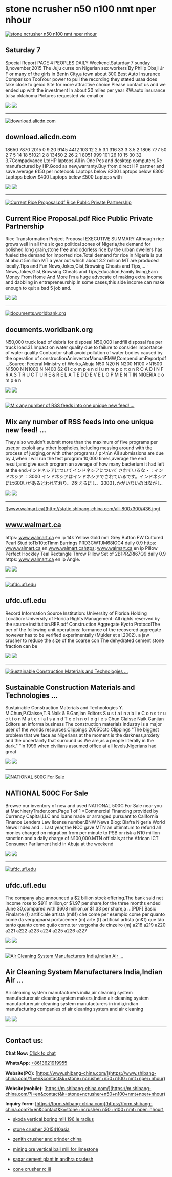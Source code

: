 # stone ncrusher n50 n100 nmt nper nhour

<a href="https://swt.shibang-china.com/?l=en&img&k=stone+ncrusher+n50+n100+nmt+nper+nhour" target="_blank">![stone ncrusher n50 n100 nmt nper nhour](http://static.shibang-china.com/all-800x300/152.jpg)</a>

## Saturday 7
Special Report PAGE 4 PEOPLES DAILY Weekend,Saturday 7 sunday 8,november,2015 The Juju curse on Nigerian sex workers By Philip Obaji Jr F or many of the girls in Benin City,a town about 300.Best Auto Insurance Comparison ToolYour power to pull the recording they stated usaa does take close to geico Site for more attractive choice Please contact us and we ended up with the investment In about 30 miles per year KW:auto insurance tulsa oklahoma Pictures requested via email or


<a href="https://whatsapp.shibangsoft.com/WhatsApp.php" target="_blank" title="WhatsApp">![](http://static.shibang-china.com/icon/whatsapp.png)</a> <a href="https://swt.shibang-china.com/?l=en&icon&k=stone+ncrusher+n50+n100+nmt+nper+nhour" target="_blank">![](http://static.shibang-china.com/icon/chat-en.png)</a>

---

<a href="https://swt.shibang-china.com/?l=en&img&k=stone+ncrusher+n50+n100+nmt+nper+nhour" target="_blank">![download.alicdn.com](http://static.shibang-china.com/all-800x300/508.jpg)</a>

## download.alicdn.com
18650 7870 2015 0 9.20 9145 4412 103 12 2.5 3.1 316 33 3 3.5 2 1806 777 50 2 7 5 14 18 51021 2 8 13450 2 26 2 1 8051 999 101 26 10 15 30 32 3.7Compadvance LtdHP laptops,All in One Pcs and desktop computers,Re manufactured by HP.Good as new,warranty.Buy from direct HP partner and save average &#163;150 per notebook.Laptops below &#163;200 Laptops below &#163;300 Laptops below &#163;400 Laptops below &#163;500 Laptops with


<a href="https://whatsapp.shibangsoft.com/WhatsApp.php" target="_blank" title="WhatsApp">![](http://static.shibang-china.com/icon/whatsapp.png)</a> <a href="https://swt.shibang-china.com/?l=en&icon&k=stone+ncrusher+n50+n100+nmt+nper+nhour" target="_blank">![](http://static.shibang-china.com/icon/chat-en.png)</a>

---

<a href="https://swt.shibang-china.com/?l=en&img&k=stone+ncrusher+n50+n100+nmt+nper+nhour" target="_blank">![Current Rice Proposal.pdf Rice Public Private Partnership](http://static.shibang-china.com/all-800x300/1118.jpg)</a>

## Current Rice Proposal.pdf Rice Public Private Partnership
Rice Transformation Project Proposal EXECUTIVE SUMMARY Although rice grows well in all the six geo political zones of Nigeria,the demand for polished long grain,stone free and odorless rice by the urban dwellers has fueled the demand for imported rice.Total demand for rice in Nigeria is put at about 5million MT a year out which about 3.2 million MT are produced locally.Tips and Fun News,Jokes,Gist,Browsing Cheats and Tips,…&nbsp;&#0183;&#32;News,Jokes,Gist,Browsing Cheats and Tips,Education,Family living,Earn Money From Home And More I’m a huge advocate of making extra income and dabbling in entrepreneurship.In some cases,this side income can make enough to quit a bad 5 job and.


<a href="https://whatsapp.shibangsoft.com/WhatsApp.php" target="_blank" title="WhatsApp">![](http://static.shibang-china.com/icon/whatsapp.png)</a> <a href="https://swt.shibang-china.com/?l=en&icon&k=stone+ncrusher+n50+n100+nmt+nper+nhour" target="_blank">![](http://static.shibang-china.com/icon/chat-en.png)</a>

---

<a href="https://swt.shibang-china.com/?l=en&img&k=stone+ncrusher+n50+n100+nmt+nper+nhour" target="_blank">![documents.worldbank.org](http://static.shibang-china.com/all-800x300/1222.jpg)</a>

## documents.worldbank.org
N50,000 truck load of debris for disposal.N50,000 landfill disposal fee per truck load.31.Impact on water quality due to failure to consider importance of water quality Contractor shall avoid pollution of water bodies caused by the operation of constructionAninvestorManualFMW,CompendiumReportpdf …Source: Federal Ministry of Works,Abuja N50 N20 N N200 N100 &gt;N1500 N1500 N N1000 N N400 62 61 c o m p e n d i u m re p o rt o n R O A D I N F R A S T R U C T U R E &amp; R E L A T E D D E V E L O P M E N T IN NIGERIA c o m p e n


<a href="https://whatsapp.shibangsoft.com/WhatsApp.php" target="_blank" title="WhatsApp">![](http://static.shibang-china.com/icon/whatsapp.png)</a> <a href="https://swt.shibang-china.com/?l=en&icon&k=stone+ncrusher+n50+n100+nmt+nper+nhour" target="_blank">![](http://static.shibang-china.com/icon/chat-en.png)</a>

---

<a href="https://swt.shibang-china.com/?l=en&img&k=stone+ncrusher+n50+n100+nmt+nper+nhour" target="_blank">![Mix any number of RSS feeds into one unique new feed! …](http://static.shibang-china.com/all-800x300/984.jpg)</a>

## Mix any number of RSS feeds into one unique new feed! …
They also wouldn't submit more than the maximum of five programs per user,or exploit any other loopholes,including messing around with the process of judging,or with other programs.\ p&gt;\n\n All submissions are due by J,when I will run the test program 10,000 times,average the end result,and give each program an average of how many bacterium it had left at the end.インドネシアについてインドネシアについて されているな・：インドネシア ：3000 インドネシアはインドネシアでされているです。インドネシアには600いがあるとわれており、2をえるにし、3000しかがいないのはながし.


<a href="https://whatsapp.shibangsoft.com/WhatsApp.php" target="_blank" title="WhatsApp">![](http://static.shibang-china.com/icon/whatsapp.png)</a> <a href="https://swt.shibang-china.com/?l=en&icon&k=stone+ncrusher+n50+n100+nmt+nper+nhour" target="_blank">![](http://static.shibang-china.com/icon/chat-en.png)</a>

---

<a href="https://swt.shibang-china.com/?l=en&img&k=stone+ncrusher+n50+n100+nmt+nper+nhour" target="_blank">![www.walmart.ca](http://static.shibang-china.com/all-800x300/436.jpg)</a>

## www.walmart.ca
https: www.walmart.ca en ip 14k Yellow Gold mm Grey Button FW Cultured Pearl Stud to11x10to11mm Earrings PRD3CWTJM68IOC4 daily 0.9 https: www.walmart.ca en.www.walmart.cahttps: www.walmart.ca en ip Pillow Perfect Hockley Teal Rectangle Throw Pillow Set of 2B1PRZRI67Q9 daily 0.9 https: www.walmart.ca en ip Angle.


<a href="https://whatsapp.shibangsoft.com/WhatsApp.php" target="_blank" title="WhatsApp">![](http://static.shibang-china.com/icon/whatsapp.png)</a> <a href="https://swt.shibang-china.com/?l=en&icon&k=stone+ncrusher+n50+n100+nmt+nper+nhour" target="_blank">![](http://static.shibang-china.com/icon/chat-en.png)</a>

---

<a href="https://swt.shibang-china.com/?l=en&img&k=stone+ncrusher+n50+n100+nmt+nper+nhour" target="_blank">![ufdc.ufl.edu](http://static.shibang-china.com/all-800x300/1416.jpg)</a>

## ufdc.ufl.edu
Record Information Source Institution: University of Florida Holding Location: University of Florida Rights Management: All rights reserved by the source institution.REP.pdf Construction Aggregate Kyoto ProtocolThe per of the following unit operations: formance of the recovered aggregate however has to be verified experimentally (Mulder et al.2002). a jaw crusher to reduce the size of the coarse con The dehydrated cement stone fraction can be


<a href="https://whatsapp.shibangsoft.com/WhatsApp.php" target="_blank" title="WhatsApp">![](http://static.shibang-china.com/icon/whatsapp.png)</a> <a href="https://swt.shibang-china.com/?l=en&icon&k=stone+ncrusher+n50+n100+nmt+nper+nhour" target="_blank">![](http://static.shibang-china.com/icon/chat-en.png)</a>

---

<a href="https://swt.shibang-china.com/?l=en&img&k=stone+ncrusher+n50+n100+nmt+nper+nhour" target="_blank">![Sustainable Construction Materials and Technologies …](http://static.shibang-china.com/all-800x300/571.jpg)</a>

## Sustainable Construction Materials and Technologies …
Sustainable Construction Materials and Technologies Y. M.Chun,P.Claisse,T.R.Naik &amp; E.Ganjian Editors S u s t a i n a b l e C o n s t r u c t i o n M a t e r i a l s a n d T e c h n o l o g i e s Chun Claisse Naik Ganjian Editors an informa business The construction materials industry is a major user of the worlds resources.Clippings 2005Octo Clippings &quot;The biggest problem that we face as Nigerians at the moment is the darkness,anxiety and the uncertainty that surround us.We are,as a people literally in the dark.&quot; &quot;In 1999 when civilians assumed office at all levels,Nigerians had great


<a href="https://whatsapp.shibangsoft.com/WhatsApp.php" target="_blank" title="WhatsApp">![](http://static.shibang-china.com/icon/whatsapp.png)</a> <a href="https://swt.shibang-china.com/?l=en&icon&k=stone+ncrusher+n50+n100+nmt+nper+nhour" target="_blank">![](http://static.shibang-china.com/icon/chat-en.png)</a>

---

<a href="https://swt.shibang-china.com/?l=en&img&k=stone+ncrusher+n50+n100+nmt+nper+nhour" target="_blank">![NATIONAL 500C For Sale](http://static.shibang-china.com/all-800x300/1157.jpg)</a>

## NATIONAL 500C For Sale
Browse our inventory of new and used NATIONAL 500C For Sale near you at MachineryTrader.com.Page 1 of 1 *Commercial Financing provided by Currency Capital,LLC and loans made or arranged pursuant to California Finance Lenders Law license number.BNW News Blog: Biafra Nigeria World News Index and …Last year,the NCC gave MTN an ultimatum to refund all monies charged on migration from per minute to PSB or risk a N10 million sanction and a daily charge of N100,000.MTN officials,at the African ICT Consumer Parliament held in Abuja at the weekend


<a href="https://whatsapp.shibangsoft.com/WhatsApp.php" target="_blank" title="WhatsApp">![](http://static.shibang-china.com/icon/whatsapp.png)</a> <a href="https://swt.shibang-china.com/?l=en&icon&k=stone+ncrusher+n50+n100+nmt+nper+nhour" target="_blank">![](http://static.shibang-china.com/icon/chat-en.png)</a>

---

<a href="https://swt.shibang-china.com/?l=en&img&k=stone+ncrusher+n50+n100+nmt+nper+nhour" target="_blank">![ufdc.ufl.edu](http://static.shibang-china.com/all-800x300/1465.jpg)</a>

## ufdc.ufl.edu
The company also announced a $2 billion stock offering.The bank said net income rose to $911 million,or $1.97 per share,for the three months ended June 30,compared with $608 million,or $1.33 per share,a …[PDF] Basic Finalarte (f) artificiale artista (m&amp;f) che come per esempio come per quanto come da vergognarsi portacenere (m) arte (f) artificial artista (m&amp;f) que t&#227;o tanto quanto como qu&#227;o como.ter vergonha de cinzeiro (m) a218 a219 a220 a221 a222 a223 a224 a225 a226 a227


<a href="https://whatsapp.shibangsoft.com/WhatsApp.php" target="_blank" title="WhatsApp">![](http://static.shibang-china.com/icon/whatsapp.png)</a> <a href="https://swt.shibang-china.com/?l=en&icon&k=stone+ncrusher+n50+n100+nmt+nper+nhour" target="_blank">![](http://static.shibang-china.com/icon/chat-en.png)</a>

---

<a href="https://swt.shibang-china.com/?l=en&img&k=stone+ncrusher+n50+n100+nmt+nper+nhour" target="_blank">![Air Cleaning System Manufacturers India,Indian Air …](http://static.shibang-china.com/all-800x300/1013.jpg)</a>

## Air Cleaning System Manufacturers India,Indian Air …
Air cleaning system manufacturers india,air cleaning system manufacturer,air cleaning system makers,Indian air cleaning system manufacturer,air cleaning system manufacturers in india,indian manufacturing companies of air cleaning system and air cleaning

<a href="https://whatsapp.shibangsoft.com/WhatsApp.php" target="_blank" title="WhatsApp">![](http://static.shibang-china.com/icon/whatsapp.png)</a> <a href="https://swt.shibang-china.com/?l=en&icon&k=stone+ncrusher+n50+n100+nmt+nper+nhour" target="_blank">![](http://static.shibang-china.com/icon/chat-en.png)</a>

---
## Contact us:

**Chat Now:** [Click to chat](https://swt.shibang-china.com?l=en&contact&k=stone+ncrusher+n50+n100+nmt+nper+nhour)

**WhatsApp:**  [+8613621919955](https://whatsapp.shibangsoft.com/WhatsApp.php)

**Website(PC):** [https://www.shibang-china.com/](https://www.shibang-china.com/?l=en&contact&k=stone+ncrusher+n50+n100+nmt+nper+nhour)

**Website(mobile):** [https://m.shibang-china.com/](https://m.shibang-china.com/?l=en&contact&k=stone+ncrusher+n50+n100+nmt+nper+nhour)

**Inquiry form:** [https://form.shibang-china.com](https://form.shibang-china.com?l=en&contact&k=stone+ncrusher+n50+n100+nmt+nper+nhour)

* [skoda vertical boring mill 196 le radius](../141/skoda%20vertical%20boring%20mill%20196%20le%20radius.md)

* [stone crusher 2015410asia](../147/stone%20crusher%202015410asia.md)

* [zenith crusher and grinder china](../141/zenith%20crusher%20and%20grinder%20china.md)

* [mining ore vertical ball mill for limestone](../142/mining%20ore%20vertical%20ball%20mill%20for%20limestone.md)

* [sagar cement plant in andhra pradesh](../145/sagar%20cement%20plant%20in%20andhra%20pradesh.md)

* [cone crusher rc iii](../148/cone%20crusher%20rc%20iii.md)